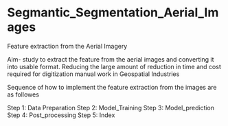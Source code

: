 # Segmantic_Segmentation_Aerial_Images
Feature extraction from the Aerial Imagery

Aim- study to extract the feature from the aerial images and converting it into usable format.
Reducing the large amount of reduction in time and cost required for digitization manual work in Geospatial Industries

Sequence of how to implement the feature extraction from the images are as followes

Step 1: Data Preparation
Step 2: Model_Training
Step 3: Model_prediction
Step 4: Post_processing
Step 5: Index
